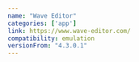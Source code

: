 ```yaml
---
name: "Wave Editor"
categories: ['app']
link: https://www.wave-editor.com/
compatibility: emulation
versionFrom: "4.3.0.1"
---
```


